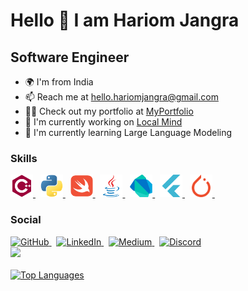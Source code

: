 # Hello 👋 I am Hariom Jangra

## Software Engineer

- 🌍 I'm from India
- 📫 Reach me at [hello.hariomjangra@gmail.com](mailto:hello.hariomjangra@gmail.com)
- 👨‍💻 Check out my portfolio at [MyPortfolio](http://hariomjangra.framer.website)
- 🔭 I'm currently working on [Local Mind](hariomjangra.framer.website/projects/local-mind)
- 🌱 I'm currently learning Large Language Modeling


### Skills

<a href="https://docs.microsoft.com/en-us/cpp/?view=msvc-170" target="_blank" rel="noreferrer"><picture>
<img height="36" width="36" src="https://raw.githubusercontent.com/ShahVandit8/profile-x/refs/heads/main/public/icons/skills/cplusplus-colored.svg" alt="C++" />
</picture></a> &nbsp;
<a href="https://www.python.org/" target="_blank" rel="noreferrer"><picture>
<img height="36" width="36" src="https://raw.githubusercontent.com/ShahVandit8/profile-x/refs/heads/main/public/icons/skills/python-colored.svg" alt="Python" />
</picture></a> &nbsp;
<a href="https://developer.apple.com/swift/" target="_blank" rel="noreferrer"><picture>
<img height="36" width="36" src="https://raw.githubusercontent.com/ShahVandit8/profile-x/refs/heads/main/public/icons/skills/swift-colored.svg" alt="Swift" />
</picture></a> &nbsp;
<a href="https://www.oracle.com/java/" target="_blank" rel="noreferrer"><picture>
<img height="36" width="36" src="https://raw.githubusercontent.com/ShahVandit8/profile-x/refs/heads/main/public/icons/skills/java-colored.svg" alt="Java" />
</picture></a> &nbsp;
<a href="https://dart.dev/" target="_blank" rel="noreferrer"><picture>
<img height="36" width="36" src="https://raw.githubusercontent.com/ShahVandit8/profile-x/refs/heads/main/public/icons/skills/dart-colored.svg" alt="Dart" />
</picture></a> &nbsp;
<a href="https://flutter.dev/" target="_blank" rel="noreferrer"><picture>
<img height="36" width="36" src="https://raw.githubusercontent.com/ShahVandit8/profile-x/refs/heads/main/public/icons/skills/flutter-colored.svg" alt="Flutter" />
</picture></a> &nbsp;
<a href="https://pytorch.org/" target="_blank" rel="noreferrer"><picture>
<img height="36" width="36" src="https://raw.githubusercontent.com/ShahVandit8/profile-x/refs/heads/main/public/icons/skills/pytorch-colored.svg" alt="PyTorch" />
</picture></a> &nbsp;

### Social

<a href="https://www.github.com/HariomJangra" target="_blank" rel="noreferrer">
  <picture>
    <source media="(prefers-color-scheme: dark)" srcset="https://raw.githubusercontent.com/danielcranney/readme-generator/main/public/icons/socials/github-dark.svg" />
    <source media="(prefers-color-scheme: light)" srcset="https://raw.githubusercontent.com/danielcranney/readme-generator/main/public/icons/socials/github.svg" />
    <img height="30" width="30" src="https://raw.githubusercontent.com/danielcranney/readme-generator/main/public/icons/socials/github.svg" alt="GitHub" title="GitHub" />
  </picture>
</a>&nbsp;

<a href="https://www.linkedin.com/in/hariom-jangra" target="_blank" rel="noreferrer">
  <picture>
    <source media="(prefers-color-scheme: dark)" srcset="https://raw.githubusercontent.com/danielcranney/readme-generator/main/public/icons/socials/linkedin-dark.svg" />
    <source media="(prefers-color-scheme: light)" srcset="https://raw.githubusercontent.com/danielcranney/readme-generator/main/public/icons/socials/linkedin.svg" />
    <img height="30" width="30" src="https://raw.githubusercontent.com/danielcranney/readme-generator/main/public/icons/socials/linkedin.svg" alt="LinkedIn" title="LinkedIn" />
  </picture>
</a>&nbsp;

<a href="https://www.medium.com/@hariomjangra" target="_blank" rel="noreferrer">
  <picture>
    <source media="(prefers-color-scheme: dark)" srcset="https://raw.githubusercontent.com/danielcranney/readme-generator/main/public/icons/socials/medium-dark.svg" />
    <source media="(prefers-color-scheme: light)" srcset="https://raw.githubusercontent.com/danielcranney/readme-generator/main/public/icons/socials/medium.svg" />
    <img height="30" width="30" src="https://raw.githubusercontent.com/danielcranney/readme-generator/main/public/icons/socials/medium.svg" alt="Medium" title="Medium" />
  </picture>
</a>&nbsp;

<a href="https://discord.com/users/hariomjangra" target="_blank" rel="noreferrer">
  <picture>
    <source media="(prefers-color-scheme: dark)" srcset="https://raw.githubusercontent.com/danielcranney/readme-generator/main/public/icons/socials/discord-dark.svg" />
    <source media="(prefers-color-scheme: light)" srcset="https://raw.githubusercontent.com/danielcranney/readme-generator/main/public/icons/socials/discord.svg" />
    <img height="30" width="30" src="https://raw.githubusercontent.com/danielcranney/readme-generator/main/public/icons/socials/discord.svg" alt="Discord" title="Discord" />
  </picture>
</a>



<br/>
<a href="http://www.github.com/HariomJangra"><img
src="https://streak-stats.demolab.com/?user=HariomJangra&stroke=3382ed&background=ffffff&ring=0891b2&fire=0891b2&currStreakNum=3382ed&currStreakLabel=0891b2&sideNums=3382ed&sideLabels=3382ed&dates=3382ed&hide_border=true" /></a> <br/>
<br/>
<a href="https://github.com/HariomJangra" align="left"><img src="https://github-readme-stats.vercel.app/api/top-langs/?username=HariomJangra&langs_count=10&title_color=0891b2&text_color=3382ed&icon_color=0891b2&bg_color=ffffff&hide_border=true&locale=en&custom_title=Top%20%Languages" alt="Top Languages" /></a> <br/>

